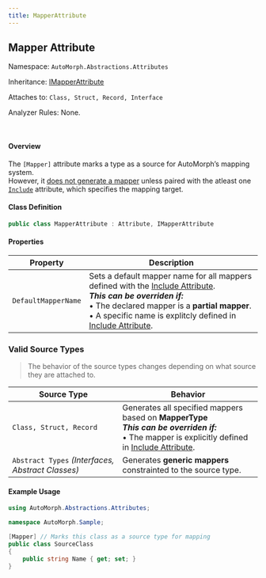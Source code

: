 ```yaml
---
title: MapperAttribute
---
```


## Mapper Attribute

<div class="facts text-secondary">
    <p>Namespace: <code>AutoMorph.Abstractions.Attributes</code></p> 
    <p>Inheritance: <a href="../inherited-attribute-members.html">IMapperAttribute</a></p>
    <p>Attaches to: <code>Class, Struct, Record, Interface</code></p>
    <p>Analyzer Rules: None.</p>
</div> <br />

#### Overview
The `[Mapper]` attribute marks a type as a source for AutoMorph’s mapping system.  
However, it <u>does not generate a mapper</u> unless paired with the atleast one [`Include`](/attributes/include-attribute.md) attribute, which specifies the mapping target.

#### Class Definition
```csharp
public class MapperAttribute : Attribute, IMapperAttribute
```

#### Properties

| Property | Description |
| -------- | ----------- |
| `DefaultMapperName` | Sets a default mapper name for all mappers defined with the [Include Attribute](include-attribute.md). <br /> ***This can be overriden if:*** <br /> • The declared mapper is a **partial mapper**. <br /> • A specific name is explitcly defined in [Include Attribute](include-attribute.md).|

### Valid Source Types
> The behavior of the source types changes depending on what source they are attached to.

| Source Type | Behavior |
| ----------- | -------- |
| `Class, Struct, Record` | Generates all specified mappers based on **MapperType** <br /> ***This can be overriden if:*** <br /> • The mapper is explicitly defined in [Include Attribute](include-attribute.md). |
| `Abstract Types` *(Interfaces, Abstract Classes)* | Generates **generic mappers** constrainted to the source type. |

#### Example Usage

```csharp
using AutoMorph.Abstractions.Attributes;

namespace AutoMorph.Sample;

[Mapper] // Marks this class as a source type for mapping
public class SourceClass 
{
    public string Name { get; set; }
}
```